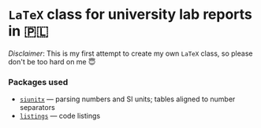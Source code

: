 # `LaTeX` class for university lab reports in 🇵🇱

*Disclaimer*: This is my first attempt to create my own `LaTeX` class, so please don't be too hard on me 😇

### Packages used
- [`siunitx`](https://ctan.org/pkg/siunitx) — parsing numbers and SI units; tables aligned to number separators
- [`listings`](https://ctan.org/pkg/listings) — code listings
